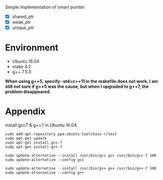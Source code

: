 Simple implementation of smart pointer  
- [x] shared_ptr
- [x] weak_ptr
- [x] unique_ptr

# Environment
 - Ubuntu 16.04
 - make 4.2
 - g++ 7.5.0

 **When using g++5, specify -std=c++11 in the makefile does not work, I am still not sure if g++5 was the cause, but when I upgraded to g++7, the problem disappeared.**  

# Appendix
 install gcc7 & g++7 in Ubuntu 16.04  
   
 ```shell
 sudo add-apt-repository ppa:ubuntu-toolchain-r/test
 sudo apt-get update
 sudo apt-get install gcc-7
 sudp apt-get install g++-7

 sudo update-alternative --install /usr/bin/gcc gcc /usr/bin/gcc-7 100
 sudo update-alternative --config gcc

 sudo update-alternative --install /usr/bin/g++ g++ /usr/bin/g++-7 100
 sudo update-alternative --config g++
 ```


 
